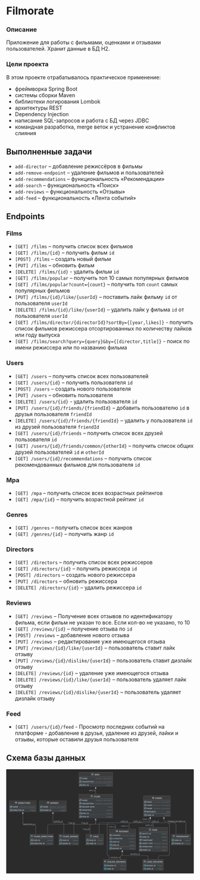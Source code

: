 
# Filmorate
### Описание
Приложение для работы с фильмами, оценками и отзывами пользователей. Хранит данные в БД H2.

### Цели проекта
В этом проекте отрабатывалось практическое применение:
* фреймворка Spring Boot 
* системы сборки Maven 
* библиотеки логирования Lombok 
* архитектуры REST 
* Dependency Injection 
* написание SQL-запросов и работа с БД через JDBC
* командная разработка, merge веток и устранение конфликтов слияния


## Выполненные задачи
- `add-director` – добавление режиссёров в фильмы
- `add-remove-endpoint` – удаление фильмов и пользователей
- `add-recommendations` – функциональность «Рекомендации»
- `add-search` – функциональность «Поиск»
- `add-reviews` – функциональность  «Отзывы»
- `add-feed` – функциональность «Лента событий»

## Endpoints

### Films
- `[GET] /films` – получить список всех фильмов
- `[GET] /films/{id}` – получить фильм `id`
- `[POST] /films` – создать новый фильм
- `[PUT] /films` – обновить фильм
- `[DELETE] /films/{id}` - удалить фильм `id`
- `[GET] /films/popular` – получить топ 10 самых популярных фильмов
- `[GET] /films/popular?count={count}` – получить топ `count` самых популярных фильмов
- `[PUT] /films/{id}/like/{userId}` – поставить лайк фильму `id` от пользователя `userId`
- `[DELETE] /films/{id}/like/{userId}` – удалить лайк у фильма `id` от пользователя `userId`
- `[GET] /films/director/{directorId}?sortBy={[year,likes]}` - получить список фильмов режиссера отсортированных 
по количеству лайков или году выпуска
- `[GET] /films/search?query={query}&by={[director,title]}` - поиск по имени режиссера или по названию фильма

### Users
- `[GET] /users` – получить список всех пользователей
- `[GET] /users/{id}` – получить пользователя `id`
- `[POST] /users` – создать нового пользователя
- `[PUT] /users` – обновить пользователя
- `[DELETE] /users/{id}` - удалить пользователя `id`
- `[PUT] /users/{id}/friends/{friendId}` – добавить пользователю `id` в друзья пользователя `friendId`
- `[DELETE] /users/{id}/friends/{friendId}` – удалить у пользователя `id` из друзей пользователя `friendId`
- `[GET] /users/{id}/friends` – получить список всех друзей пользователя `id`
- `[GET] /users/{id}/friends/common/{otherId}` – получить список общих друзей пользователей `id` и `otherId`
- `[GET] /users/{id}/recommendations` – получить список рекомендованных фильмов для пользователя `id`

### Mpa
- `[GET] /mpa` – получить список всех возрастных рейтингов
- `[GET] /mpa/{id}` – получить возрастной рейтинг `id`

### Genres
- `[GET] /genres` – получить список всех жанров
- `[GET] /genres/{id}` – получить жанр `id`

### Directors
- `[GET] /directors` – получить список всех режиссеров
- `[GET] /directors/{id}` – получить режиссера `id`
- `[POST] /directors` – создать нового режиссера
- `[PUT] /directors` – обновить режиссера
- `[DELETE] /directors/{id}` – удалить режиссера `id`

### Reviews
- `[GET] /reviews` – Получение всех отзывов по идентификатору фильма, если фильм не указан то все. 
Если кол-во не указано, то 10
- `[GET] /reviews/{id}` – получение отзыва по `id`
- `[POST] /reviews` – добавление нового отзыва
- `[PUT] /reviews` – редактирование уже имеющегося отзыва
- `[PUT] /reviews/{id}/like/{userId}` – пользователь ставит лайк отзыву
- `[PUT] /reviews/{id}/dislike/{userId}` – пользователь ставит дизлайк отзыву
- `[DELETE] /reviews/{id}` – удаление уже имеющегося отзыва
- `[DELETE] /reviews/{id}/like/{userId}` – пользователь удаляет лайк отзыву
- `[DELETE] /reviews/{id}/dislike/{userId}` – пользователь удаляет дизлайк отзыву

### Feed
- `[GET] /users/{id}/feed` - Просмотр последних событий на платформе - 
добавление в друзья, удаление из друзей, лайки и отзывы, которые оставили друзья пользователя

## Схема базы данных
![](scheme.png)

